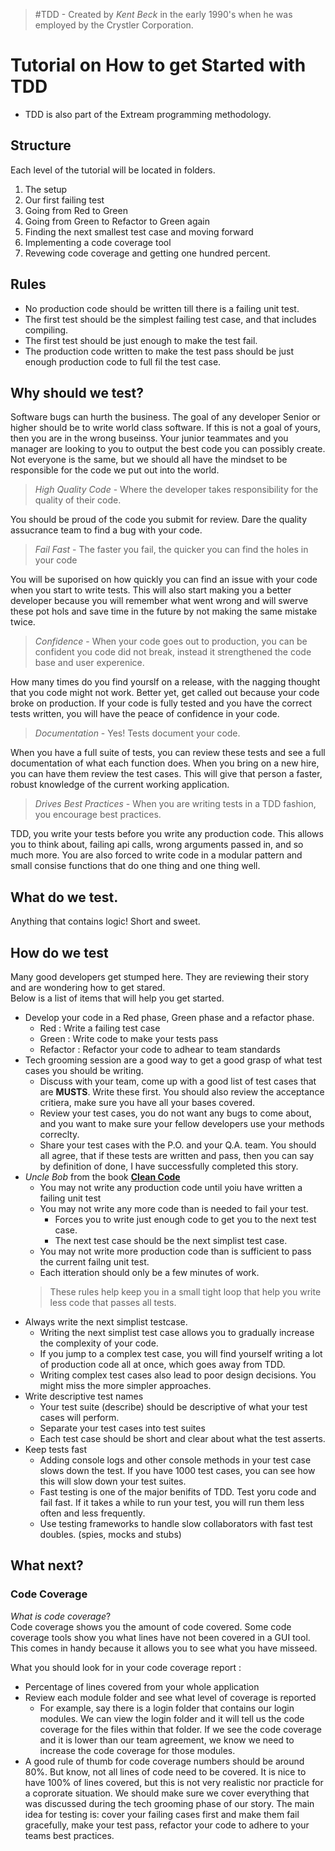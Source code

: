 > #TDD - Created by *Kent Beck* in the early 1990's when he was employed by the Crystler Corporation.

# Tutorial on How to get Started with TDD
- TDD is also part of the Extream programming methodology. 

## Structure 
Each level of the tutorial will be located in folders. 
1. The setup
2. Our first failing test
3. Going from Red to Green
4. Going from Green to Refactor to Green again
5. Finding the next smallest test case and moving forward
6. Implementing a code coverage tool
7. Revewing code coverage and getting one hundred percent. 

## Rules
- No production code should be written till there is a failing unit test.
- The first test should be the simplest failing test case, and that includes compiling.
- The first test should be just enough to make the test fail.
- The production code written to make the test pass should be just enough production code to full fil the test case.

## Why should we test?
Software bugs can hurth the business. 
The goal of any developer Senior or higher should be to write world class software. 
If this is not a goal of yours, then you are in the wrong buseinss. 
Your junior teammates and you manager are looking to you to output the best code you 
can possibly create. Not everyone is the same, but we should all 
have the mindset to be responsible for the code we put out into the world.  

> *High Quality Code* - Where the developer takes responsibility for the quality of their code.

You should be proud of the code you submit for review. Dare the quality assucrance team to find a bug with your code. 

> *Fail Fast* - The faster you fail, the quicker you can find the holes in your code

You will be suporised on how quickly you can find an issue with your code when you start to write tests. This will also start making you a better developer because you will remember what went wrong and will swerve these pot hols and save time in the future by not making the same mistake twice. 

> *Confidence* - When your code goes out to production, you can be confident you code did not break, instead it strengthened the code base and user experenice. 

How many times do you find yourslf on a release, with the nagging thought that you code might not work. Better yet, get called out because your code broke on production. If your code is fully tested and you have the correct tests written, you will have the peace of confidence in your code.

> *Documentation* - Yes! Tests document your code. 

When you have a full suite of tests, you can review these tests and see a full documentation of what each function does. When you bring on a new hire, you can have them review the test cases. This will give that person a faster, robust knowledge of the current working application. 

> *Drives Best Practices* - When you are writing tests in a TDD fashion, you encourage best practices.

TDD, you write your tests before you write any production code. This allows you to think about, failing api calls, wrong arguments passed in, and so much more. You are also forced to write code in a modular pattern and small consise functions that do one thing and one thing well.

## What do we test.
Anything that contains logic! Short and sweet.

## How do we test
Many good developers get stumped here. They are reviewing their story and are wondering how to get stared.  
Below is a list of items that will help you get started.

- Develop your code in a Red phase, Green phase and a refactor phase.
  - Red : Write a failing test case
  - Green : Write code to make your tests pass
  - Refactor : Refactor your code to adhear to team standards 
- Tech grooming session are a good way to get a good grasp of what test cases you should be writing. 
  - Discuss with your team, come up with a good list of test cases that are **MUSTS**. Write these first. You should also review the acceptance critiera, make sure you have all your bases covered.
  - Review your test cases, you do not want any bugs to come about, and you want to make sure your fellow developers use your methods correclty. 
  - Share your test cases with the P.O. and your Q.A. team. You should all agree, that if these tests are written and pass, then you can say by definition of done, I have successfully completed this story.
- *Uncle Bob* from the  book **[Clean Code](https://www.investigatii.md/uploads/resurse/Clean_Code.pdf)**
  - You may not write any production code until yoiu have written a failing unit test
  - You may not write any more code than is needed to fail your test.
    - Forces you to write just enough code to get you to the next test case.
    - The next test case should be the next simplist test case.
  - You may not write more production code than is sufficient to pass the current failng unit test.
  - Each itteration should only be a few minutes of work.
  > These rules help keep you in a small tight loop that help you write less code that passes all tests.
- Always write the next simplist testcase.
  - Writing the next simplist test case allows you to gradually increase the complexity of your code.
  - If you jump to a complex test case, you will find yourself writing a lot of production code all at once, which goes away from TDD.
  - Writing complex test cases also lead to poor design decisions. You might miss the more simpler approaches.
- Write descriptive test names
  - Your test suite (describe) should be descriptive of what your test cases will perform. 
  - Separate your test cases into test suites
  - Each test case should be short and clear about what the test asserts.
- Keep tests fast
  - Adding console logs and other console methods in your test case slows down the test. If you have 1000 test cases, you can see how this will slow down your test suites.
  - Fast testing is one of the major benifits of TDD. Test yoru code and fail fast. If it takes a while to run your test, you will run them less often and less frequently. 
  - Use testing frameworks to handle slow collaborators with fast test doubles. (spies, mocks and stubs)
  
  
## What next?
### Code Coverage
*What is code coverage*?  
Code coverage shows you the amount of code covered. Some code coverage tools show you what lines have not been covered in a GUI tool. This comes in handy because it allows you to see what you have misseed.

What you should look for in your code coverage report :
- Percentage of lines covered from your whole application
- Review each module folder and see what level of coverage is reported
  - For example, say there is a login folder that contains our login modules. We can view the login folder and it will tell us the code coverage for the files within that folder. If we see the code coverage and it is lower than our team agreement, we know we need to increase the code coverage for those modules.
- A good rule of thumb for code coverage numbers should be around 80%. But know, not all lines of code need to be covered. It is nice to have 100% of lines covered, but this is not very realistic nor practicle for a coprorate situation. We should make sure we cover everything that was discussed during the tech grooming phase of our story. The main idea for testing is: cover your failing cases first and make them fail gracefully, make your test pass, refactor your code to adhere to your teams best practices.
